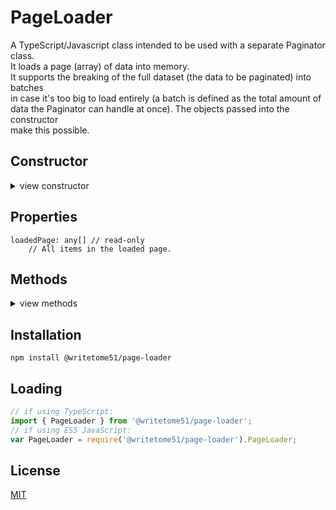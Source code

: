 # PageLoader

A TypeScript/Javascript class intended to be used with a separate Paginator class.  
It loads a page (array) of data into memory.  
It supports the breaking of the full dataset (the data to be paginated) into batches  
in case it's too big to load entirely (a batch is defined as the total amount of  
data the Paginator can handle at once).  The objects passed into the constructor  
make this possible. 

## Constructor

<details>
<summary>view constructor</summary>

```ts
constructor(
   
    batchPaginator: { currentPageNumber: number, currentPage: any[], data: any[] },
        // Setting its  `currentPageNumber` must automatically update its `currentPage`.
 
    bch2pgTranslator: BatchToPageTranslator,
        // Automatically included as a dependency.
        // https://www.npmjs.com/package/@writetome51/batch-to-page-translator
 
    getBatch: {
        // Accesses the data source.
        
        containingPage: (pageNumber) => any[];
        
        byForce_containingPage: (pageNumber) => any[];
            // This must load the batch containing `pageNumber` even if that batch is 
            // already currently loaded.
    }
) 
```
</details>


## Properties
```
loadedPage: any[] // read-only
    // All items in the loaded page.
```


## Methods
<details>
<summary>view methods</summary>

```ts
loadPage(pageNumber): void
    // Loads the batch containing pageNumber, and the page is assigned to
    // this.loadedPage

forceLoadPage(pageNumber): void
    // Even if pageNumber is already the page currently being viewed, the 
    // batch containing that page is reloaded, and the page is assigned to 
    // this.loadedPage
```
</details>


## Installation

`npm install @writetome51/page-loader`

## Loading
```ts
// if using TypeScript:
import { PageLoader } from '@writetome51/page-loader';
// if using ES5 JavaScript:
var PageLoader = require('@writetome51/page-loader').PageLoader;
```

## License
[MIT](https://choosealicense.com/licenses/mit/)

